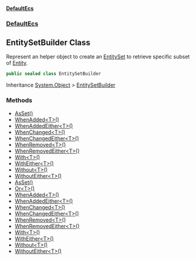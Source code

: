 #### [DefaultEcs](./index.md 'index')
### [DefaultEcs](./DefaultEcs.md 'DefaultEcs')
## EntitySetBuilder Class
Represent an helper object to create an [EntitySet](./DefaultEcs-EntitySet.md 'DefaultEcs.EntitySet') to retrieve specific subset of [Entity](./DefaultEcs-Entity.md 'DefaultEcs.Entity').  
```C#
public sealed class EntitySetBuilder
```
Inheritance [System.Object](https://docs.microsoft.com/en-us/dotnet/api/System.Object 'System.Object') &gt; [EntitySetBuilder](./DefaultEcs-EntitySetBuilder.md 'DefaultEcs.EntitySetBuilder')  
### Methods
- [AsSet()](./DefaultEcs-EntitySetBuilder-AsSet().md 'DefaultEcs.EntitySetBuilder.AsSet()')
- [WhenAdded&lt;T&gt;()](./DefaultEcs-EntitySetBuilder-WhenAdded-T-().md 'DefaultEcs.EntitySetBuilder.WhenAdded&lt;T&gt;()')
- [WhenAddedEither&lt;T&gt;()](./DefaultEcs-EntitySetBuilder-WhenAddedEither-T-().md 'DefaultEcs.EntitySetBuilder.WhenAddedEither&lt;T&gt;()')
- [WhenChanged&lt;T&gt;()](./DefaultEcs-EntitySetBuilder-WhenChanged-T-().md 'DefaultEcs.EntitySetBuilder.WhenChanged&lt;T&gt;()')
- [WhenChangedEither&lt;T&gt;()](./DefaultEcs-EntitySetBuilder-WhenChangedEither-T-().md 'DefaultEcs.EntitySetBuilder.WhenChangedEither&lt;T&gt;()')
- [WhenRemoved&lt;T&gt;()](./DefaultEcs-EntitySetBuilder-WhenRemoved-T-().md 'DefaultEcs.EntitySetBuilder.WhenRemoved&lt;T&gt;()')
- [WhenRemovedEither&lt;T&gt;()](./DefaultEcs-EntitySetBuilder-WhenRemovedEither-T-().md 'DefaultEcs.EntitySetBuilder.WhenRemovedEither&lt;T&gt;()')
- [With&lt;T&gt;()](./DefaultEcs-EntitySetBuilder-With-T-().md 'DefaultEcs.EntitySetBuilder.With&lt;T&gt;()')
- [WithEither&lt;T&gt;()](./DefaultEcs-EntitySetBuilder-WithEither-T-().md 'DefaultEcs.EntitySetBuilder.WithEither&lt;T&gt;()')
- [Without&lt;T&gt;()](./DefaultEcs-EntitySetBuilder-Without-T-().md 'DefaultEcs.EntitySetBuilder.Without&lt;T&gt;()')
- [WithoutEither&lt;T&gt;()](./DefaultEcs-EntitySetBuilder-WithoutEither-T-().md 'DefaultEcs.EntitySetBuilder.WithoutEither&lt;T&gt;()')
- [AsSet()](./DefaultEcs-EntitySetBuilder-EitherBuilder-AsSet().md 'DefaultEcs.EntitySetBuilder.EitherBuilder.AsSet()')
- [Or&lt;T&gt;()](./DefaultEcs-EntitySetBuilder-EitherBuilder-Or-T-().md 'DefaultEcs.EntitySetBuilder.EitherBuilder.Or&lt;T&gt;()')
- [WhenAdded&lt;T&gt;()](./DefaultEcs-EntitySetBuilder-EitherBuilder-WhenAdded-T-().md 'DefaultEcs.EntitySetBuilder.EitherBuilder.WhenAdded&lt;T&gt;()')
- [WhenAddedEither&lt;T&gt;()](./DefaultEcs-EntitySetBuilder-EitherBuilder-WhenAddedEither-T-().md 'DefaultEcs.EntitySetBuilder.EitherBuilder.WhenAddedEither&lt;T&gt;()')
- [WhenChanged&lt;T&gt;()](./DefaultEcs-EntitySetBuilder-EitherBuilder-WhenChanged-T-().md 'DefaultEcs.EntitySetBuilder.EitherBuilder.WhenChanged&lt;T&gt;()')
- [WhenChangedEither&lt;T&gt;()](./DefaultEcs-EntitySetBuilder-EitherBuilder-WhenChangedEither-T-().md 'DefaultEcs.EntitySetBuilder.EitherBuilder.WhenChangedEither&lt;T&gt;()')
- [WhenRemoved&lt;T&gt;()](./DefaultEcs-EntitySetBuilder-EitherBuilder-WhenRemoved-T-().md 'DefaultEcs.EntitySetBuilder.EitherBuilder.WhenRemoved&lt;T&gt;()')
- [WhenRemovedEither&lt;T&gt;()](./DefaultEcs-EntitySetBuilder-EitherBuilder-WhenRemovedEither-T-().md 'DefaultEcs.EntitySetBuilder.EitherBuilder.WhenRemovedEither&lt;T&gt;()')
- [With&lt;T&gt;()](./DefaultEcs-EntitySetBuilder-EitherBuilder-With-T-().md 'DefaultEcs.EntitySetBuilder.EitherBuilder.With&lt;T&gt;()')
- [WithEither&lt;T&gt;()](./DefaultEcs-EntitySetBuilder-EitherBuilder-WithEither-T-().md 'DefaultEcs.EntitySetBuilder.EitherBuilder.WithEither&lt;T&gt;()')
- [Without&lt;T&gt;()](./DefaultEcs-EntitySetBuilder-EitherBuilder-Without-T-().md 'DefaultEcs.EntitySetBuilder.EitherBuilder.Without&lt;T&gt;()')
- [WithoutEither&lt;T&gt;()](./DefaultEcs-EntitySetBuilder-EitherBuilder-WithoutEither-T-().md 'DefaultEcs.EntitySetBuilder.EitherBuilder.WithoutEither&lt;T&gt;()')

